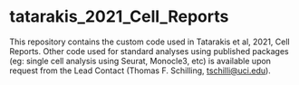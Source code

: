 # tatarakis_2021_Cell_Reports


This repository contains the custom code used in Tatarakis et al, 2021, Cell Reports. Other code used for standard analyses using published packages (eg: single cell analysis using Seurat, Monocle3, etc) is available upon request from the Lead Contact (Thomas F. Schilling, tschilli@uci.edu).
